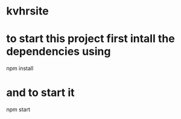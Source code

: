 # kvhrsite
# to start this project first intall the dependencies using   
npm install

# and to start it
npm start
